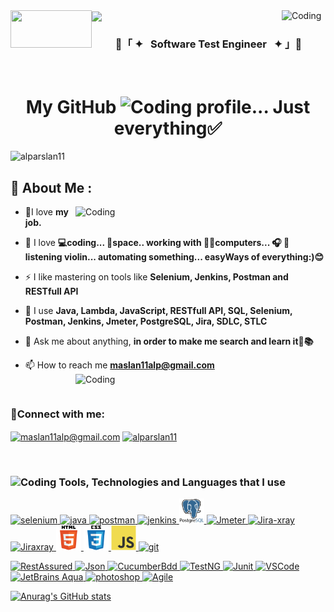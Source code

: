 

<img align="left" height="60" width="130" src="https://github.com/AlpArslan11/AlpArslan11/assets/101150339/f906a4b5-1391-4046-b056-d0202b4c5adf" />
<img align="right" alt="Coding" width="70" src="https://github.com/AlpArslan11/AlpArslan11/assets/101150339/9375f2a4-ece0-49f0-94c5-e0c62317dc9c">

<img align="center" src="https://readme-typing-svg.demolab.com?font=JetBrains+Mono+Medium&weight=600&size=29&pause=1000&color=1F2136&center=true&vCenter=true&random=false&width=435&lines=Hi+there!%F0%9F%91%8B;I'm+M.Alparslan%F0%9F%A6%81;Nice+to+meet+you!%F0%9F%98%8E;%F0%9F%91%8DHave+a+nice+day!%F0%9F%91%8D" /> 
<br>
<h3 align="center">🌟「 ✦ &nbsp;  Software Test Engineer &nbsp; ✦ 」🌟</h3>

<br>


<h1 align="center">My GitHub <img alt="Coding" width="55" src="https://user-images.githubusercontent.com/74038190/212257468-1e9a91f1-b626-4baa-b15d-5c385dfa7ed2.gif"> profile... Just everything✅</h1>


<p align="left"> <img src="https://komarev.com/ghpvc/?username=alparslan11&label=Profile%20views&color=0e75b6&style=flat" alt="alparslan11" /> </p>


<h2 align="left">🔖 About Me :</h1>
<img align="right" alt="Coding" width="400" src="https://github.com/AlpArslan11/AlpArslan11/assets/101150339/499e6667-99b4-47a8-a888-8c0f95c1a733">

- 👔I love **my job.**

- 🎨 I love **💻coding... 🚀space.. working with 👨‍💻computers... 🎧 🎻listening violin... automating something... easyWays of everything:)😊**

- ⚡ I like mastering on tools like **Selenium, Jenkins, Postman and RESTfull API**

- 🎒 I use **Java, Lambda, JavaScript, RESTfull API, SQL, Selenium, Postman, Jenkins, Jmeter, PostgreSQL, Jira, SDLC, STLC**

- 💬 Ask me about anything, **in order to make me search and learn it👨📚**

- 📫 How to reach me **maslan11alp@gmail.com**
  <img align="right" alt="Coding" width="400" src="https://readme-typing-svg.demolab.com?font=Edu+QLD+Beginner+Medium&weight=700&size=22&duration=8000&pause=2000&color=386F9C&center=true&vCenter=true&random=false&width=435&lines=Testing+the+future%2C+today%F0%9F%94%AE">



<br>

<h3 align="left">🔗Connect with me:</h3>
<p align="left">
<a href="mailto:maslan11alp@gmail.com" target="blank"><img align="center" src="https://github.com/AlpArslan11/AlpArslan11/assets/101150339/50d7e075-0bef-4dac-82dd-04e29f9d522d" alt="maslan11alp@gmail.com" height="30" width="40" /></a>
<a href="https://linkedin.com/in/alparslan11" target="blank"><img align="center" src="https://raw.githubusercontent.com/rahuldkjain/github-profile-readme-generator/master/src/images/icons/Social/linked-in-alt.svg" alt="alparslan11" height="30" width="40" /></a>
</p>




<br>

<h3 align="left"><img alt="Coding" width="30" src="https://github.com/AlpArslan11/AlpArslan11/assets/101150339/9cb3fd43-5ee1-4e67-845d-2afa327053a2"> Tools, Technologies and Languages that I use </h3>
<p align="left"> 
    <a href="https://www.selenium.dev" target="_blank" rel="noreferrer"> <img src="https://github.com/AlpArslan11/AlpArslan11/assets/101150339/d0484bfc-f1a0-4f11-b952-1b28aecde5c3" alt="selenium" width="40" height="40"/> </a>
    <a href="https://www.java.com" target="_blank" rel="noreferrer"> <img src="https://github.com/AlpArslan11/AlpArslan11/assets/101150339/4d38aa35-36f9-4422-8e8d-f74249eccce5" alt="java" width="40" height="40"/> </a>
   <a href="https://postman.com" target="_blank" rel="noreferrer"> <img src="https://www.vectorlogo.zone/logos/getpostman/getpostman-icon.svg" alt="postman" width="40" height="40"/> </a>  
    <a href="https://www.jenkins.io" target="_blank" rel="noreferrer"> <img src="https://www.vectorlogo.zone/logos/jenkins/jenkins-icon.svg" alt="jenkins" width="40" height="40"/> </a>
 <a href="https://www.postgresql.org" target="_blank" rel="noreferrer"> <img src="https://raw.githubusercontent.com/devicons/devicon/master/icons/postgresql/postgresql-original-wordmark.svg" alt="postgresql" width="40" height="40"/> </a> 
  <a href="https://jmeter.apache.org/" target="_blank" rel="noreferrer"> <img src="https://github.com/AlpArslan11/AlpArslan11/assets/101150339/d989d880-8718-486c-999a-67b6f9646038" alt="Jmeter" width="40" height="40"/> </a>
   <a href="https://www.atlassian.com/software/jira?&aceid=&adposition=&adgroup=144803328227&campaign=18452096610&creative=663328874107&device=c&keyword=jira&matchtype=e&network=g&placement=&ds_kids=p73363643282&ds_e=GOOGLE&ds_eid=700000001558501&ds_e1=GOOGLE&gad_source=1&gclid=EAIaIQobChMIoLOCp9O_gwMV-pRoCR1dlg0XEAAYASAAEgJ1cvD_BwE&gclsrc=aw.ds" target="_blank" rel="noreferrer"> <img src="https://github.com/AlpArslan11/AlpArslan11/assets/101150339/bc6be315-83c5-41cc-bcec-9006920b9f07" alt="Jira-xray" width="40" height="40"/> </a>
       <a href="https://www.atlassian.com/software/jira?&aceid=&adposition=&adgroup=144803328227&campaign=18452096610&creative=663328874107&device=c&keyword=jira&matchtype=e&network=g&placement=&ds_kids=p73363643282&ds_e=GOOGLE&ds_eid=700000001558501&ds_e1=GOOGLE&gad_source=1&gclid=EAIaIQobChMIoLOCp9O_gwMV-pRoCR1dlg0XEAAYASAAEgJ1cvD_BwE&gclsrc=aw.ds" target="_blank" rel="noreferrer"> <img src="https://github.com/AlpArslan11/AlpArslan11/assets/101150339/a58a5f96-b7e1-4704-be8a-8e4a5bb37c22" alt="Jiraxray" width="40" height="40"/> </a>   
   <a href="https://www.w3.org/html/" target="_blank" rel="noreferrer"> <img src="https://raw.githubusercontent.com/devicons/devicon/master/icons/html5/html5-original-wordmark.svg" alt="html5" width="40" height="40"/> </a> 
  <a href="https://www.w3schools.com/css/" target="_blank" rel="noreferrer"> <img src="https://raw.githubusercontent.com/devicons/devicon/master/icons/css3/css3-original-wordmark.svg" alt="css3" width="40" height="40"/> </a> 
    <a href="https://developer.mozilla.org/en-US/docs/Web/JavaScript" target="_blank" rel="noreferrer"> <img src="https://raw.githubusercontent.com/devicons/devicon/master/icons/javascript/javascript-original.svg" alt="javascript" width="40" height="40"/> </a> 
  <a href="https://git-scm.com/" target="_blank" rel="noreferrer"> <img src="https://www.vectorlogo.zone/logos/git-scm/git-scm-icon.svg" alt="git" width="40" height="40"/> </a> 
  
 <a href="https://rest-assured.io/" target="_blank" rel="noreferrer"> <img src="https://github.com/AlpArslan11/AlpArslan11/assets/101150339/9b7d9419-2810-4c96-9a20-bf623777c51b" alt="RestAssured" width="40" height="40"/> </a>
 <a href="https://www.json.org/json-en.html" target="_blank" rel="noreferrer"> <img src="https://github.com/AlpArslan11/AlpArslan11/assets/101150339/a1c841ae-e78e-4433-b6ca-e33a8a5a154e" alt="Json" width="40" height="40"/> </a>
 <a href="https://cucumber.io/" target="_blank" rel="noreferrer"> <img src="https://github.com/AlpArslan11/AlpArslan11/assets/101150339/d8cfb6e8-5f1c-4c80-b738-4662556f7f2a" alt="CucumberBdd" width="40" height="40"/> </a>
 <a href="https://testng.org/doc/" target="_blank" rel="noreferrer"> <img src="https://github.com/AlpArslan11/AlpArslan11/assets/101150339/095683ff-83ce-412d-8aae-57a81e9401b4" alt="TestNG" width="40" height="40"/> </a>
 <a href="https://junit.org/junit5/" target="_blank" rel="noreferrer"> <img src="https://github.com/AlpArslan11/AlpArslan11/assets/101150339/095b51f1-3689-43e1-a73e-b45b47ced435" alt="Junit" width="40" height="40"/> </a>
 <a href="https://code.visualstudio.com/" target="_blank" rel="noreferrer"> <img src="https://github.com/AlpArslan11/AlpArslan11/assets/101150339/afce632f-b464-48be-a290-a0f940d3f0a8" alt="VSCode" width="40" height="40"/></a>
 <a href="https://www.jetbrains.com/aqua/" target="_blank" rel="noreferrer"> <img src="https://github.com/AlpArslan11/AlpArslan11/assets/101150339/425bfe1a-028a-474f-8fa8-6036aa4f6e8e" alt="JetBrains Aqua" width="40" height="40"/> </a>
 <a href="https://www.photoshop.com/en" target="_blank" rel="noreferrer"> <img src="https://github.com/AlpArslan11/AlpArslan11/assets/101150339/b086228f-902c-4fb3-b05f-9f13dc593a10" alt="photoshop" width="40" height="40"/> </a>
 <a href="https://www.amazon.com.tr/What-Agile-Methodology-Software-Development/dp/B099N35XLB" target="_blank" rel="noreferrer"> <img src="https://github.com/AlpArslan11/AlpArslan11/assets/101150339/72650b27-43f0-490f-8d7c-83f07acb7b3c" alt="Agile" width="40" height="40"/> </a>
    
</p>

[![Anurag's GitHub stats](https://github-readme-stats.vercel.app/api?username=AlpArslan11&show_icons=true&count_private=true&theme=default)](https://github.com/AlpArslan11)




